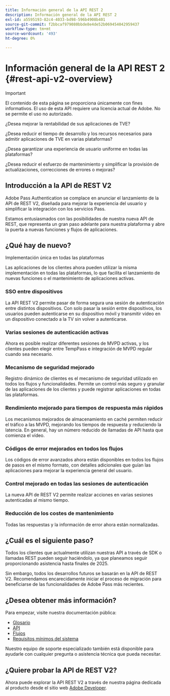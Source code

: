 ```yaml
---
title: Información general de la API REST 2
description: Información general de la API REST 2
exl-id: a5595193-82c4-4033-bd98-596b4908b401
source-git-commit: f2bbcaf979080bbde8e4de52b069454042959437
workflow-type: tm+mt
source-wordcount: '493'
ht-degree: 0%

---
```


# Información general de la API REST 2 {#rest-api-v2-overview}

>[!IMPORTANT]
>
> El contenido de esta página se proporciona únicamente con fines informativos. El uso de esta API requiere una licencia actual de Adobe. No se permite el uso no autorizado.

¿Desea mejorar la rentabilidad de sus aplicaciones de TVE?

¿Desea reducir el tiempo de desarrollo y los recursos necesarios para admitir aplicaciones de TVE en varias plataformas?

¿Desea garantizar una experiencia de usuario uniforme en todas las plataformas?

¿Desea reducir el esfuerzo de mantenimiento y simplificar la provisión de actualizaciones, correcciones de errores o mejoras?

## Introducción a la API de REST V2

Adobe Pass Authentication se complace en anunciar el lanzamiento de la API de REST V2, diseñada para mejorar la experiencia del usuario y simplificar la integración con los servicios Pass.

Estamos entusiasmados con las posibilidades de nuestra nueva API de REST, que representa un gran paso adelante para nuestra plataforma y abre la puerta a nuevas funciones y flujos de aplicaciones.

## ¿Qué hay de nuevo?

Implementación única en todas las plataformas

Las aplicaciones de los clientes ahora pueden utilizar la misma implementación en todas las plataformas, lo que facilita el lanzamiento de nuevas funciones o el mantenimiento de aplicaciones activas.

### SSO entre dispositivos

La API REST V2 permite pasar de forma segura una sesión de autenticación entre distintos dispositivos. Con solo pasar la sesión entre dispositivos, los usuarios pueden autenticarse en su dispositivo móvil y transmitir vídeo en un dispositivo conectado a la TV sin volver a autenticarse.

### Varias sesiones de autenticación activas

Ahora es posible realizar diferentes sesiones de MVPD activas, y los clientes pueden elegir entre TempPass e integración de MVPD regular cuando sea necesario.

### Mecanismo de seguridad mejorado

Registro dinámico de clientes es el mecanismo de seguridad utilizado en todos los flujos y funcionalidades. Permite un control más seguro y granular de las aplicaciones de los clientes y puede registrar aplicaciones en todas las plataformas.

### Rendimiento mejorado para tiempos de respuesta más rápidos

Los mecanismos mejorados de almacenamiento en caché permiten reducir el tráfico a las MVPD, mejorando los tiempos de respuesta y reduciendo la latencia. En general, hay un número reducido de llamadas de API hasta que comienza el vídeo.

### Códigos de error mejorados en todos los flujos

Los códigos de error avanzados ahora están disponibles en todos los flujos de pasos en el mismo formato, con detalles adicionales que guían las aplicaciones para mejorar la experiencia general del usuario.

### Control mejorado en todas las sesiones de autenticación

La nueva API de REST V2 permite realizar acciones en varias sesiones autenticadas al mismo tiempo.

### Reducción de los costes de mantenimiento

Todas las respuestas y la información de error ahora están normalizadas.

## ¿Cuál es el siguiente paso?

Todos los clientes que actualmente utilizan nuestras API a través de SDK o llamadas REST pueden seguir haciéndolo, ya que planeamos seguir proporcionando asistencia hasta finales de 2025.

Sin embargo, todos los desarrollos futuros se basarán en la API de REST V2. Recomendamos encarecidamente iniciar el proceso de migración para beneficiarse de las funcionalidades de Adobe Pass más recientes.

## ¿Desea obtener más información?

Para empezar, visite nuestra documentación pública:

- [Glosario](rest-api-v2-glossary.md)
- [API](./apis/rest-api-v2-apis-overview.md)
- [Flujos](./flows/rest-api-v2-flows-overview.md)
- [Requisitos mínimos del sistema](/help/authentication/minimum-system-requirements.md)

Nuestro equipo de soporte especializado también está disponible para ayudarle con cualquier pregunta o asistencia técnica que pueda necesitar.

## ¿Quiere probar la API de REST V2?

Ahora puede explorar la API REST V2 a través de nuestra página dedicada al producto desde el sitio web [Adobe Developer](https://developer.adobe.com/adobe-pass/).
